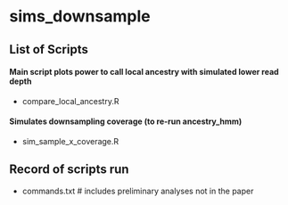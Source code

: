 # sims_downsample
## List of Scripts
#### Main script plots power to call local ancestry with simulated lower read depth
- compare_local_ancestry.R
#### Simulates downsampling coverage (to re-run ancestry_hmm)
- sim_sample_x_coverage.R

## Record of scripts run
- commands.txt # includes preliminary analyses not in the paper
